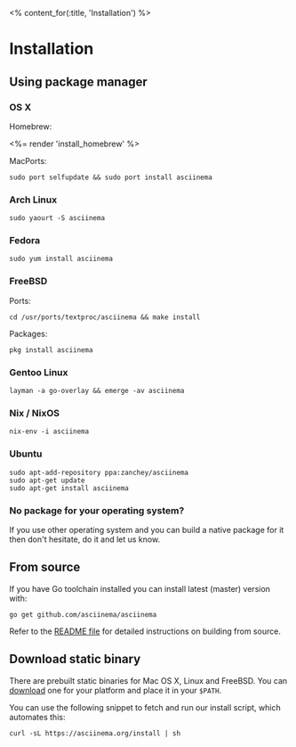 <% content_for(:title, 'Installation') %>

# Installation

## Using package manager

### OS X

Homebrew:

<%= render 'install_homebrew' %>

MacPorts:

    sudo port selfupdate && sudo port install asciinema

### Arch Linux

    sudo yaourt -S asciinema

### Fedora

    sudo yum install asciinema

### FreeBSD

Ports:

    cd /usr/ports/textproc/asciinema && make install

Packages:

    pkg install asciinema

### Gentoo Linux

    layman -a go-overlay && emerge -av asciinema

### Nix / NixOS

    nix-env -i asciinema

### Ubuntu

    sudo apt-add-repository ppa:zanchey/asciinema
    sudo apt-get update
    sudo apt-get install asciinema

### No package for your operating system?

If you use other operating system and you can build a native package
for it then don't hesitate, do it and let us know.

## From source

If you have Go toolchain installed you can install latest (master) version with:

    go get github.com/asciinema/asciinema

Refer to the
[README file](https://github.com/asciinema/asciinema/blob/master/README.md)
for detailed instructions on building from source.

## Download static binary

There are prebuilt static binaries for Mac OS X, Linux and FreeBSD. You can
[download](https://github.com/asciinema/asciinema/releases) one for your
platform and place it in your `$PATH`.

You can use the following snippet to fetch and run our install script, which automates this:

    curl -sL https://asciinema.org/install | sh
